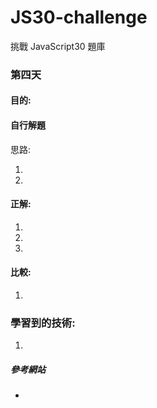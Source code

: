 # JS30-challenge

挑戰 JavaScript30 題庫

### 第四天

#### 目的:

#### 自行解題

思路:

1.

2.

#### 正解:

1.

2.

3.

#### 比較:

1.

### 學習到的技術:

1.

##### 參考網站

-
